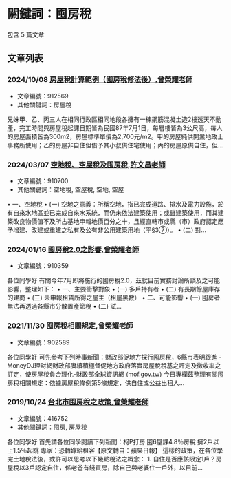 # 關鍵詞：囤房稅

包含 5 篇文章

## 文章列表

### 2024/10/08 [房屋稅計算範例（囤房稅修法後）,曾榮耀老師](../../articles/912569_%E6%88%BF%E5%B1%8B%E7%A8%85%E8%A8%88%E7%AE%97%E7%AF%84%E4%BE%8B%EF%BC%88%E5%9B%A4%E6%88%BF%E7%A8%85%E4%BF%AE%E6%B3%95%E5%BE%8C%EF%BC%89%2C%E6%9B%BE%E6%A6%AE%E8%80%80%E8%80%81%E5%B8%AB.md)
- 文章編號：912569
- 其他關鍵詞：房屋稅

兄妹甲、乙、丙三人在相同行政區相同地段各擁有一棟鋼筋混凝土造2樓透天不動產，完工時間與房屋稅起課日期皆為民國87年7月1日，每層樓皆為3公尺高，每人的房屋面積皆為300m2，房屋標準單價為2,700元/m2。甲的房屋純供開業地政士事務所使用；乙的房屋非自住但借予其小叔供住宅使用；丙的房屋原供自住，但...

### 2024/03/07 [空地稅、空屋稅及囤房稅,許文昌老師](../../articles/910700_%E7%A9%BA%E5%9C%B0%E7%A8%85%E3%80%81%E7%A9%BA%E5%B1%8B%E7%A8%85%E5%8F%8A%E5%9B%A4%E6%88%BF%E7%A8%85%2C%E8%A8%B1%E6%96%87%E6%98%8C%E8%80%81%E5%B8%AB.md)
- 文章編號：910700
- 其他關鍵詞：空地稅, 空屋稅, 空地, 空屋

• 一、空地稅 • (一) 空地之意義：所稱空地，指已完成道路、排水及電力設施，於有自來水地區並已完成自來水系統，而仍未依法建築使用；或雖建築使用，而其建築改良物價值不及所占基地申報地價百分之十，且經直轄市或縣（市）政府認定應予增建、改建或重建之私有及公有非公用建築用地（平§3⑦）。 • (二) 對...

### 2024/01/16 [囤房稅2.0之影響,曾榮耀老師](../../articles/910359_%E5%9B%A4%E6%88%BF%E7%A8%852.0%E4%B9%8B%E5%BD%B1%E9%9F%BF%2C%E6%9B%BE%E6%A6%AE%E8%80%80%E8%80%81%E5%B8%AB.md)
- 文章編號：910359

各位同學好 有關今年7月即將施行的囤房稅2.0，茲就目前實務討論所談及之可能影響，整理如下： • 一、主要衝擊對象 • (一) 多戶持有者 • (二) 有長期餘屋庫存的建商 • (三) 未申報租賃所得之屋主（租屋黑數） • 二、可能影響 • (一) 囤房者無法再透過各縣市分散置產節稅 • (二) 試...

### 2021/11/30 [囤房稅相關規定,曾榮耀老師](../../articles/902589_%E5%9B%A4%E6%88%BF%E7%A8%85%E7%9B%B8%E9%97%9C%E8%A6%8F%E5%AE%9A%2C%E6%9B%BE%E6%A6%AE%E8%80%80%E8%80%81%E5%B8%AB.md)
- 文章編號：902589

各位同學好 可先參考下列時事新聞：財政部促地方採行囤房稅，6縣市表明跟進 - MoneyDJ理財網財政部賡續積極督促地方政府落實房屋稅稅基之評定及徵收率之訂定，使房屋稅負合理化-財政部全球資訊網 (mof.gov.tw) 今日專欄茲整理有關囤房稅相關規定：依據房屋稅條例第5條規定，供自住或公益出租人...

### 2019/10/24 [台北市囤房稅之政策,曾榮耀老師](../../articles/416752_%E5%8F%B0%E5%8C%97%E5%B8%82%E5%9B%A4%E6%88%BF%E7%A8%85%E4%B9%8B%E6%94%BF%E7%AD%96%2C%E6%9B%BE%E6%A6%AE%E8%80%80%E8%80%81%E5%B8%AB.md)
- 文章編號：416752
- 其他關鍵詞：囤房, 房屋稅

各位同學好 首先請各位同學閱讀下列新聞：柯P打房 囤6屋課4.8％房稅 擁2戶以上1.5％起跳 專家：恐轉嫁給租客【原文轉自：蘋果日報】 這樣的政策，在各位學完土地稅法後，或許可以思考以下幾點稅法之概念： 1. 自住是否應該限定1戶？房屋稅以3戶認定自住，係老爸有錢買房，除自己與老婆住一戶外，以目前...

